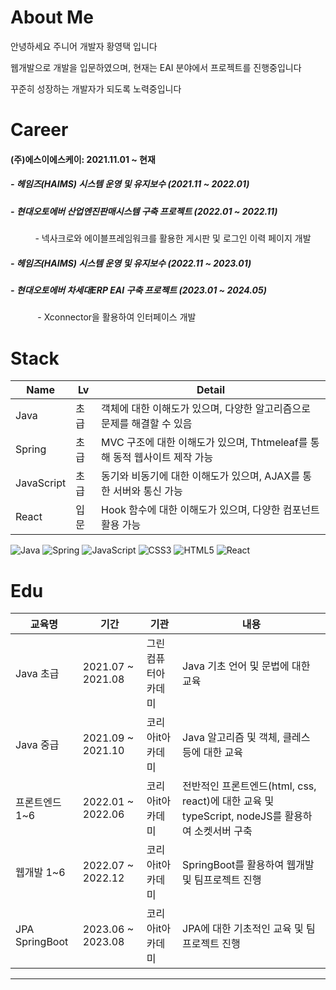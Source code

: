 # About Me

안녕하세요 주니어 개발자 황영택 입니다


웹개발으로 개발을 입문하였으며, 현재는 EAI 분야에서 프로젝트를 진행중입니다


꾸준히 성장하는 개발자가 되도록 노력중입니다

# Career
#### (주)에스이에스케이: 2021.11.01 ~ 현재 </br>
##### - 헤임즈(HAIMS) 시스템 운영 및 유지보수 (2021.11 ~ 2022.01) 


##### - 현대오토에버 산업엔진판매시스템 구축 프로젝트 (2022.01 ~ 2022.11)

  &nbsp;&nbsp;&nbsp;&nbsp;&nbsp;&nbsp;&nbsp;&nbsp;&nbsp;&nbsp;- 넥사크로와 에이블프레임워크를 활용한 게시판 및 로그인 이력 페이지 개발


##### - 헤임즈(HAIMS) 시스템 운영 및 유지보수 (2022.11 ~ 2023.01)


##### - 현대오토에버 차세대ERP EAI 구축 프로젝트 (2023.01 ~ 2024.05)


  &nbsp;&nbsp;&nbsp;&nbsp;&nbsp;&nbsp;&nbsp;&nbsp;&nbsp;&nbsp; - Xconnector을 활용하여 인터페이스 개발



# Stack
| Name       | Lv | Detail                                           |
|------------|----|--------------------------------------------------|
| Java       | 초급 | 객체에 대한 이해도가 있으며, 다양한 알고리즘으로 문제를 해결할 수 있음         |
| Spring     | 초급 | MVC 구조에 대한 이해도가 있으며, Thtmeleaf를 통해 동적 웹사이트 제작 가능 |
| JavaScript | 초급 | 동기와 비동기에 대한 이해도가 있으며, AJAX를 통한 서버와 통신 가능         |
| React      | 입문 | Hook 함수에 대한 이해도가 있으며, 다양한 컴포넌트 활용 가능             |

![Java](https://img.shields.io/badge/java-%23ED8B00.svg?style=for-the-badge&logo=java&logoColor=white)
![Spring](https://img.shields.io/badge/spring-%236DB33F.svg?style=for-the-badge&logo=spring&logoColor=white)
![JavaScript](https://img.shields.io/badge/javascript-%23323330.svg?style=for-the-badge&logo=javascript&logoColor=%23F7DF1E)
![CSS3](https://img.shields.io/badge/css3-%231572B6.svg?style=for-the-badge&logo=css3&logoColor=white)
![HTML5](https://img.shields.io/badge/html5-%23E34F26.svg?style=for-the-badge&logo=html5&logoColor=white)
![React](https://img.shields.io/badge/react-%2320232a.svg?style=for-the-badge&logo=react&)    




# Edu
| 교육명            | 기간                | 기관        | 내용                                                                     |
|----------------|-------------------|-----------|------------------------------------------------------------------------|
| Java 초급        | 2021.07 ~ 2021.08 | 그린컴퓨터아카데미 | Java 기초 언어 및 문법에 대한 교육                                                 |
| Java 중급        | 2021.09 ~ 2021.10 | 코리아it아카데미 | Java 알고리즘 및 객체, 클레스 등에 대한 교육                                           |
| 프론트엔드 1~6      | 2022.01 ~ 2022.06 | 코리아it아카데미 | 전반적인 프론트엔드(html, css, react)에 대한 교육 및 typeScript, nodeJS를 활용하여 소켓서버 구축 |
| 웹개발 1~6        | 2022.07 ~ 2022.12 | 코리아it아카데미 | SpringBoot를 활용하여 웹개발 및 팀프로젝트 진행                                        |
| JPA SpringBoot | 2023.06 ~ 2023.08  | 코리아it아카데미 | JPA에 대한 기초적인 교육 및 팀프로젝트 진행                                             |

<!--
# Markdown Badges

![youngtaek724's GitHub stats](https://github-readme-stats.vercel.app/api?username=youngtaek724&theme=dark&show_icons=true)  

[![Solved.ac Profile](http://mazassumnida.wtf/api/v2/generate_badge?boj=windyvillage)](https://solved.ac/windyvillage/)
-->


<hr>

